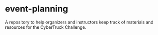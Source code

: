 # event-planning
A repository to help organizers and instructors keep track of materials and resources for the CyberTruck Challenge.
